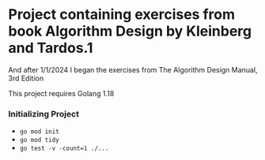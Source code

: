 # Project containing exercises from book Algorithm Design by Kleinberg and Tardos.1
And after 1/1/2024 I began the exercises from The Algorithm Design Manual, 3rd Edition

This project requires Golang 1.18
### Initializing Project
- `go mod init`
- `go mod tidy`
- `go test -v -count=1 ./...`
